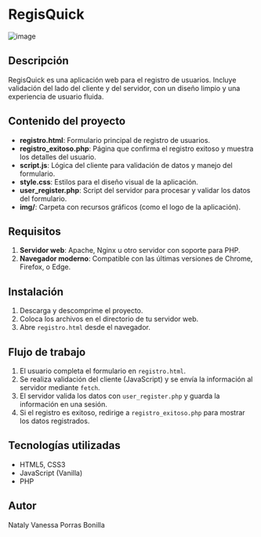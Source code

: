 # RegisQuick

![image](https://github.com/user-attachments/assets/415e5b47-5f12-4645-b292-5cdfe9f4356f)

## Descripción
RegisQuick es una aplicación web para el registro de usuarios. Incluye validación del lado del cliente y del servidor, con un diseño limpio y una experiencia de usuario fluida.

## Contenido del proyecto

- **registro.html**: Formulario principal de registro de usuarios.
- **registro_exitoso.php**: Página que confirma el registro exitoso y muestra los detalles del usuario.
- **script.js**: Lógica del cliente para validación de datos y manejo del formulario.
- **style.css**: Estilos para el diseño visual de la aplicación.
- **user_register.php**: Script del servidor para procesar y validar los datos del formulario.
- **img/**: Carpeta con recursos gráficos (como el logo de la aplicación).

## Requisitos

1. **Servidor web**: Apache, Nginx u otro servidor con soporte para PHP.
2. **Navegador moderno**: Compatible con las últimas versiones de Chrome, Firefox, o Edge.

## Instalación

1. Descarga y descomprime el proyecto.
2. Coloca los archivos en el directorio de tu servidor web.
3. Abre `registro.html` desde el navegador.

## Flujo de trabajo

1. El usuario completa el formulario en `registro.html`.
2. Se realiza validación del cliente (JavaScript) y se envía la información al servidor mediante `fetch`.
3. El servidor valida los datos con `user_register.php` y guarda la información en una sesión.
4. Si el registro es exitoso, redirige a `registro_exitoso.php` para mostrar los datos registrados.

## Tecnologías utilizadas

- HTML5, CSS3
- JavaScript (Vanilla)
- PHP

## Autor
Nataly Vanessa Porras Bonilla
